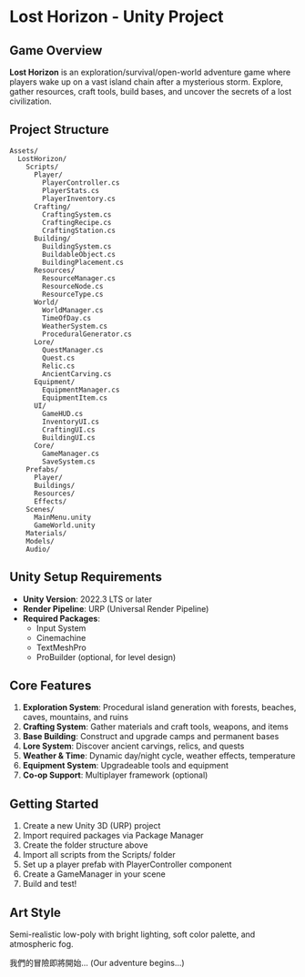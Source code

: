# Lost Horizon - Unity Project

## Game Overview

**Lost Horizon** is an exploration/survival/open-world adventure game where players wake up on a vast island chain after a mysterious storm. Explore, gather resources, craft tools, build bases, and uncover the secrets of a lost civilization.

## Project Structure

```
Assets/
  LostHorizon/
    Scripts/
      Player/
        PlayerController.cs
        PlayerStats.cs
        PlayerInventory.cs
      Crafting/
        CraftingSystem.cs
        CraftingRecipe.cs
        CraftingStation.cs
      Building/
        BuildingSystem.cs
        BuildableObject.cs
        BuildingPlacement.cs
      Resources/
        ResourceManager.cs
        ResourceNode.cs
        ResourceType.cs
      World/
        WorldManager.cs
        TimeOfDay.cs
        WeatherSystem.cs
        ProceduralGenerator.cs
      Lore/
        QuestManager.cs
        Quest.cs
        Relic.cs
        AncientCarving.cs
      Equipment/
        EquipmentManager.cs
        EquipmentItem.cs
      UI/
        GameHUD.cs
        InventoryUI.cs
        CraftingUI.cs
        BuildingUI.cs
      Core/
        GameManager.cs
        SaveSystem.cs
    Prefabs/
      Player/
      Buildings/
      Resources/
      Effects/
    Scenes/
      MainMenu.unity
      GameWorld.unity
    Materials/
    Models/
    Audio/
```

## Unity Setup Requirements

- **Unity Version**: 2022.3 LTS or later
- **Render Pipeline**: URP (Universal Render Pipeline)
- **Required Packages**:
  - Input System
  - Cinemachine
  - TextMeshPro
  - ProBuilder (optional, for level design)

## Core Features

1. **Exploration System**: Procedural island generation with forests, beaches, caves, mountains, and ruins
2. **Crafting System**: Gather materials and craft tools, weapons, and items
3. **Base Building**: Construct and upgrade camps and permanent bases
4. **Lore System**: Discover ancient carvings, relics, and quests
5. **Weather & Time**: Dynamic day/night cycle, weather effects, temperature
6. **Equipment System**: Upgradeable tools and equipment
7. **Co-op Support**: Multiplayer framework (optional)

## Getting Started

1. Create a new Unity 3D (URP) project
2. Import required packages via Package Manager
3. Create the folder structure above
4. Import all scripts from the Scripts/ folder
5. Set up a player prefab with PlayerController component
6. Create a GameManager in your scene
7. Build and test!

## Art Style

Semi-realistic low-poly with bright lighting, soft color palette, and atmospheric fog.

我們的冒險即將開始... (Our adventure begins...)

